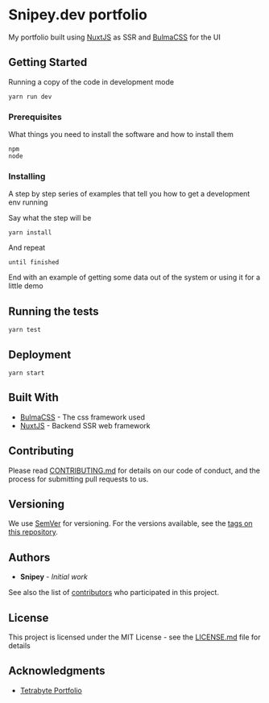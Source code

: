 # Snipey.dev portfolio

My portfolio built using [NuxtJS](https://nuxtjs.org) as SSR and [BulmaCSS](http://www.dropwizard.io/1.0.2/docs/) for the UI

## Getting Started

Running a copy of the code in development mode
```
yarn run dev
```

### Prerequisites

What things you need to install the software and how to install them

```
npm
node
```

### Installing

A step by step series of examples that tell you how to get a development env running

Say what the step will be

```
yarn install
```

And repeat

```
until finished
```

End with an example of getting some data out of the system or using it for a little demo

## Running the tests

```
yarn test
```

## Deployment

```
yarn start
```

## Built With

* [BulmaCSS](http://www.dropwizard.io/1.0.2/docs/) - The css framework used
* [NuxtJS](https://nuxtjs.org) - Backend SSR web framework


## Contributing

Please read [CONTRIBUTING.md](https://gist.github.com/PurpleBooth/b24679402957c63ec426) for details on our code of conduct, and the process for submitting pull requests to us.

## Versioning

We use [SemVer](http://semver.org/) for versioning. For the versions available, see the [tags on this repository](https://github.com/your/project/tags). 

## Authors

* **Snipey** - *Initial work*

See also the list of [contributors](https://github.com/your/project/contributors) who participated in this project.

## License

This project is licensed under the MIT License - see the [LICENSE.md](LICENSE.md) file for details

## Acknowledgments

* [Tetrabyte Portfolio](https://tetrabyte.dev)

